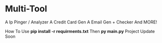 # Multi-Tool
A Ip Pinger / Analyzer A Credit Card Gen A Email Gen + Checker And MORE!

How To Use 
**pip install -r requirments.txt**
Then
**py main.py**
Project Update Soon

